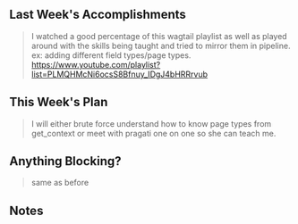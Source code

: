 ## Last Week's Accomplishments
> I watched a good percentage of this wagtail playlist as well as played around with the skills being taught and tried to mirror them in pipeline. ex: adding different field types/page types. https://www.youtube.com/playlist?list=PLMQHMcNi6ocsS8Bfnuy_IDgJ4bHRRrvub

## This Week's Plan
> I will either brute force understand how to know page types from get_context or meet with pragati one on one so she can teach me.

## Anything Blocking?
> same as before

## Notes
> 
